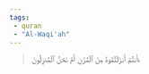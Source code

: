 ```yaml
---
tags: 
 - quran 
 - "Al-Waqi'ah"
---
```


> ءَأَنتُمۡ أَنزَلۡتُمُوهُ مِنَ ٱلۡمُزۡنِ أَمۡ نَحۡنُ ٱلۡمُنزِلُونَ

